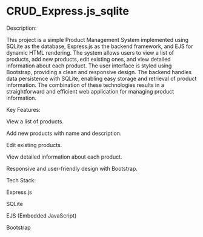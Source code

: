 # CRUD_Express.js_sqlite

Description:

This project is a simple Product Management System implemented using SQLite as the database, Express.js as the backend framework, and EJS for dynamic HTML rendering. The system allows users to view a list of products, add new products, edit existing ones, and view detailed information about each product. The user interface is styled using Bootstrap, providing a clean and responsive design. The backend handles data persistence with SQLite, enabling easy storage and retrieval of product information. The combination of these technologies results in a straightforward and efficient web application for managing product information.

Key Features:


View a list of products.

Add new products with name and description.

Edit existing products.

View detailed information about each product.

Responsive and user-friendly design with Bootstrap.

Tech Stack:


Express.js

SQLite

EJS (Embedded JavaScript)

Bootstrap

